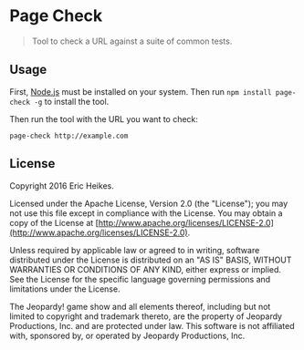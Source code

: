 # Page Check

> Tool to check a URL against a suite of common tests.

## Usage

First, [Node.js](https://nodejs.org) must be installed on your system. Then run `npm install page-check -g` to install the tool.

Then run the tool with the URL you want to check:

```shell
page-check http://example.com
```

## License

Copyright 2016 Eric Heikes.

Licensed under the Apache License, Version 2.0 (the "License"); you may not use this file except in compliance with the License. You may obtain a copy of the License at [http://www.apache.org/licenses/LICENSE-2.0](http://www.apache.org/licenses/LICENSE-2.0).

Unless required by applicable law or agreed to in writing, software distributed under the License is distributed on an "AS IS" BASIS, WITHOUT WARRANTIES OR CONDITIONS OF ANY KIND, either express or implied. See the License for the specific language governing permissions and limitations under the License.

The Jeopardy! game show and all elements thereof, including but not limited to copyright and trademark thereto, are the property of Jeopardy Productions, Inc. and are protected under law. This software is not affiliated with, sponsored by, or operated by Jeopardy Productions, Inc.
